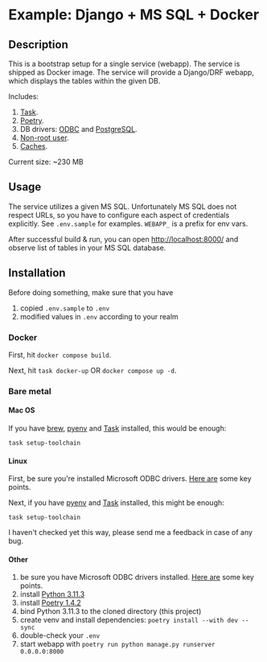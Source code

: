 # Example: Django + MS SQL + Docker

## Description

This is a bootstrap setup for a single service (webapp). The service is shipped as Docker image. The service will provide a Django/DRF webapp, which displays the tables within the given DB.

Includes:
1. [Task](https://taskfile.dev).
2. [Poetry](https://python-poetry.org/).
3. DB drivers: [ODBC](https://learn.microsoft.com/en-us/sql/connect/odbc/linux-mac/installing-the-microsoft-odbc-driver-for-sql-server) and [PostgreSQL](https://www.psycopg.org/docs/).
4. [Non-root user](https://betterprogramming.pub/running-a-container-with-a-non-root-user-e35830d1f42a).
5. [Caches](https://docs.docker.com/build/cache/).

Current size: ~230 MB

## Usage

The service utilizes a given MS SQL.
Unfortunately MS SQL does not respect URLs, so you have to configure each aspect
of credentials explicitly. See `.env.sample` for examples. `WEBAPP_` is a prefix for env vars.

After successful build & run,
you can open [http://localhost:8000/](http://localhost:8000/)
and observe list of tables in your MS SQL database.

## Installation

Before doing something, make sure that you have

1. copied `.env.sample` to `.env`
2. modified values in `.env` according to your realm

### Docker

First, hit `docker compose build`.

Next, hit `task docker-up` OR `docker compose up -d`.

### Bare metal

#### Mac OS

If you have [brew](https://brew.sh/), [pyenv](https://github.com/pyenv/pyenv) and [Task](https://taskfile.dev/) installed, this would be enough:

`task setup-toolchain`

#### Linux

First, be sure you're installed Microsoft ODBC drivers. [Here are](https://github.com/mkleehammer/pyodbc/wiki/Install) some key points.

Next, if you have [pyenv](https://github.com/pyenv/pyenv) and [Task](https://taskfile.dev/) installed, this might be enough:

`task setup-toolchain`

I haven't checked yet this way, please send me a feedback in case of any bug.

#### Other

1. be sure you have Microsoft ODBC drivers installed. [Here are](https://github.com/mkleehammer/pyodbc/wiki/Install) some key points.
2. install [Python 3.11.3](https://www.python.org/downloads/release/python-3113/)
3. install [Poetry 1.4.2](https://python-poetry.org/docs/#installation)
4. bind Python 3.11.3 to the cloned directory (this project)
5. create venv and install dependencies: `poetry install --with dev --sync`
6. double-check your `.env`
7. start webapp with `poetry run python manage.py runserver 0.0.0.0:8000`
